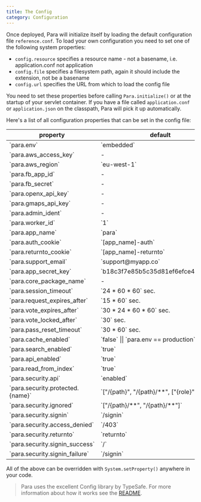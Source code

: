 ```yaml
---
title: The Config
category: Configuration
---
```


Once deployed, Para will initialize itself by loading the default configuration file `reference.conf`.
To load your own configuration you need to set one of the following system properties:

- `config.resource` specifies a resource name - not a basename, i.e. application.conf not application
- `config.file` specifies a filesystem path, again it should include the extension, not be a basename
- `config.url` specifies the URL from which to load the config file

You need to set these properties before calling `Para.initialize()` or at the startup of your servlet container.
If you have a file called `application.conf` or `application.json` on the classpath, Para will pick it up automatically.

Here's a list of all configuration properties that can be set in the config file:

<table class="table table-striped">
	<thead>
		<tr>
			<th>property</th>
			<th>default</th>
			<th>type</th>
		</tr>
	</thead>
	<tbody>
		<tr><td>`para.env`									</td><td>	`embedded`</td><td>String</td></tr>
		<tr><td>`para.aws_access_key`				</td><td>-</td><td>String</td></tr>
		<tr><td>`para.aws_region`						</td><td>`eu-west-1`</td><td>String</td></tr>
		<tr><td>`para.fb_app_id`						</td><td>-</td><td>String</td></tr>
		<tr><td>`para.fb_secret`						</td><td>-</td><td>String</td></tr>
		<tr><td>`para.openx_api_key`				</td><td>-</td><td>String</td></tr>
		<tr><td>`para.gmaps_api_key`				</td><td>-</td><td>String</td></tr>
		<tr><td>`para.admin_ident`					</td><td>-</td><td>String</td></tr>
		<tr><td>`para.worker_id`						</td><td>`1`</td><td>String</td></tr>
		<tr><td>`para.app_name`							</td><td>`para`</td><td>String</td></tr>
		<tr><td>`para.auth_cookie`					</td><td>`[app_name]-auth`</td><td>String</td></tr>
		<tr><td>`para.returnto_cookie`			</td><td>`[app_name]-returnto`</td><td>String</td></tr>
		<tr><td>`para.support_email`				</td><td>`support@myapp.co`</td><td>String</td></tr>
		<tr><td>`para.app_secret_key`				</td><td>`b18c3f7e85b5c35d81ef6efce4870709`</td><td>String</td></tr>
		<tr><td>`para.core_package_name`		</td><td>-</td><td>String</td></tr>
		<tr><td>`para.session_timeout`			</td><td>`24 * 60 * 60` sec.</td><td>Long</td></tr>
		<tr><td>`para.request_expires_after`</td><td>`15 * 60` sec.</td><td>Long</td></tr>
		<tr><td>`para.vote_expires_after`		</td><td>`30 * 24 * 60 * 60` sec.</td><td>Long</td></tr>
		<tr><td>`para.vote_locked_after`		</td><td>`30` sec.</td><td>Long</td></tr>
		<tr><td>`para.pass_reset_timeout`		</td><td>`30 * 60` sec.</td><td>Long</td></tr>
		<tr><td>`para.cache_enabled`				</td><td>`false` || `para.env == production`</td><td>Boolean</td></tr>
		<tr><td>`para.search_enabled`				</td><td>`true`</td><td>Boolean</td></tr>
		<tr><td>`para.api_enabled`					</td><td>`true`</td><td>Boolean</td></tr>
		<tr><td>`para.read_from_index`			</td><td>`true`</td><td>Boolean</td></tr>
		<tr><td>`para.security.api`					</td><td> `enabled` </td><td> String </td></tr>
		<tr><td>`para.security.protected.{name}`		</td><td> `["/{path}", "/{path}/**", ["{role}"]]` </td><td> Array </td></tr>
		<tr><td>`para.security.ignored`							</td><td> `["/{path}/**", "/{path}/**"]` </td><td> Array </td></tr>
		<tr><td>`para.security.signin`							</td><td> `/signin` </td><td> String </td></tr>
		<tr><td>`para.security.access_denied`				</td><td> `/403` </td><td> String </td></tr>
		<tr><td>`para.security.returnto`						</td><td> `returnto` </td><td> String </td></tr>
		<tr><td>`para.security.signin_success`			</td><td> `/` </td><td> String </td></tr>
		<tr><td>`para.security.signin_failure`			</td><td> `/signin` </td><td> String </td></tr>
	</tbody>
</table>

All of the above can be overridden with `System.setProperty()` anywhere in your code.

> Para uses the excellent Config library by TypeSafe. For more information about how it works
> see the [README](https://github.com/typesafehub/config/blob/master/README.md).